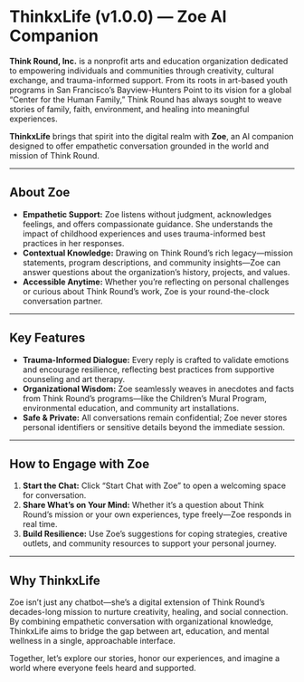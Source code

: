 # ThinkxLife (v1.0.0) — Zoe AI Companion

**Think Round, Inc.** is a nonprofit arts and education organization dedicated to empowering individuals and communities through creativity, cultural exchange, and trauma-informed support. From its roots in art-based youth programs in San Francisco’s Bayview-Hunters Point to its vision for a global “Center for the Human Family,” Think Round has always sought to weave stories of family, faith, environment, and healing into meaningful experiences.

**ThinkxLife** brings that spirit into the digital realm with **Zoe**, an AI companion designed to offer empathetic conversation grounded in the world and mission of Think Round.

---

## About Zoe

* **Empathetic Support:** Zoe listens without judgment, acknowledges feelings, and offers compassionate guidance. She understands the impact of childhood experiences and uses trauma-informed best practices in her responses.
* **Contextual Knowledge:** Drawing on Think Round’s rich legacy—mission statements, program descriptions, and community insights—Zoe can answer questions about the organization’s history, projects, and values.
* **Accessible Anytime:** Whether you’re reflecting on personal challenges or curious about Think Round’s work, Zoe is your round-the-clock conversation partner.

---

## Key Features

* **Trauma-Informed Dialogue:** Every reply is crafted to validate emotions and encourage resilience, reflecting best practices from supportive counseling and art therapy.
* **Organizational Wisdom:** Zoe seamlessly weaves in anecdotes and facts from Think Round’s programs—like the Children’s Mural Program, environmental education, and community art installations.
* **Safe & Private:** All conversations remain confidential; Zoe never stores personal identifiers or sensitive details beyond the immediate session.

---

## How to Engage with Zoe

1. **Start the Chat:** Click “Start Chat with Zoe” to open a welcoming space for conversation.
2. **Share What’s on Your Mind:** Whether it’s a question about Think Round’s mission or your own experiences, type freely—Zoe responds in real time.
3. **Build Resilience:** Use Zoe’s suggestions for coping strategies, creative outlets, and community resources to support your personal journey.

---

## Why ThinkxLife

Zoe isn’t just any chatbot—she’s a digital extension of Think Round’s decades-long mission to nurture creativity, healing, and social connection. By combining empathetic conversation with organizational knowledge, ThinkxLife aims to bridge the gap between art, education, and mental wellness in a single, approachable interface.

Together, let’s explore our stories, honor our experiences, and imagine a world where everyone feels heard and supported.

